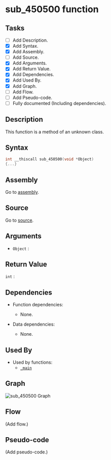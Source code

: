 # sub_450500 function

## Tasks

- [ ] Add Description.
- [X] Add Syntax.
- [X] Add Assembly.
- [ ] Add Source.
- [X] Add Arguments.
- [X] Add Return Value.
- [X] Add Dependencies.
- [X] Add Used By.
- [X] Add Graph.
- [ ] Add Flow.
- [ ] Add Pseudo-code.
- [ ] Fully documented (Including dependencies).

## Description

This function is a method of an unknown class.

## Syntax

```c
int __thiscall sub_450500(void *Object)
{...}
```

## Assembly

Go to [assembly](../asm/sub_450500.asm).

## Source

Go to [source](../cc/sub_450500.cc).

## Arguments

* `Object` : 

## Return Value

`int` : 

## Dependencies

* Function dependencies:
  * None.


* Data dependencies:
  * None.

## Used By

* Used by functions:
  * [`_main`](../md/_main.md)

## Graph

![sub_450500 Graph](../svg/sub_450500.svg "sub_450500 Graph")

## Flow

(Add flow.)

## Pseudo-code

(Add pseudo-code.)
